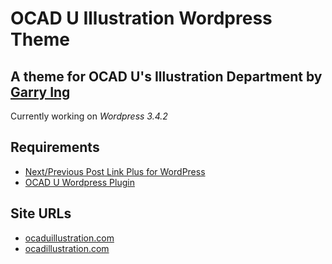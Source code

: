 # OCAD U Illustration Wordpress Theme

## A theme for OCAD U's Illustration Department by [Garry Ing](http://garrying.com/ "Link to garrying.com")

Currently working on *Wordpress 3.4.2*

## Requirements

* [Next/Previous Post Link Plus for WordPress](http://www.ambrosite.com/plugins)
* [OCAD U Wordpress Plugin](http://github.com/garrying/OCADU-Illustration-Plugin)

## Site URLs

* [ocaduillustration.com](http://www.ocaduillustration.com)
* [ocadillustration.com](http://www.ocadillustration.com)

